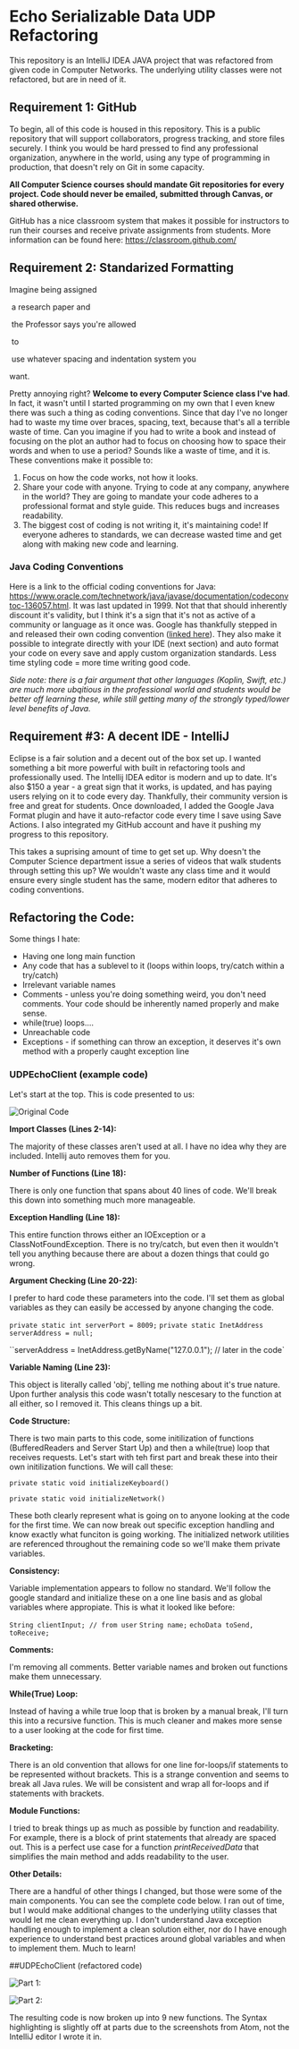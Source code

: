 # Echo Serializable Data UDP Refactoring

This repository is an IntelliJ IDEA JAVA project that was refactored from given code in Computer Networks. The underlying utility classes were not refactored, but are in need of it.

## Requirement 1: GitHub

To begin, all of this code is housed in this repository. This is a public repository that will support collaborators, progress tracking, and store files securely. I think you would be hard pressed to find any professional organization, anywhere in the world, using any type of programming in production, that doesn't rely on Git in some capacity.

**All Computer Science courses should mandate Git repositories for every project. Code should never be emailed, submitted through Canvas, or shared otherwise.**

GitHub has a nice classroom system that makes it possible for instructors to run their courses and receive private assignments from students. More information can be found here: https://classroom.github.com/



## Requirement 2: Standarized Formatting

Imagine       being 		assigned 

​		a 			research      paper 	and

​	 the 						Professor 			says 		you're 			allowed    

​		to 



​			use 	whatever spacing 		and indentation 			 system       you 

want.

Pretty annoying right? **Welcome to every Computer Science class I've had**. In fact, it wasn't until I started programming on my own that I even knew there was such a thing as coding conventions. Since that day I've no longer had to waste my time over braces, spacing, text, because that's all a terrible waste of time. Can you imagine if you had to write a book and instead of focusing on the plot an author had to focus on choosing how to space their words and when to use a period? Sounds like a waste of time, and it is. These conventions make it possible to:

1. Focus on how the code works, not how it looks.
2. Share your code with anyone. Trying to code at any company, anywhere in the world? They are going to mandate your code adheres to a professional format and style guide. This reduces bugs and increases readability.
3. The biggest cost of coding is not writing it, it's maintaining code! If everyone adheres to standards, we can decrease wasted time and get along with making new code and learning.

### Java Coding Conventions

Here is a link to the official coding conventions for Java: https://www.oracle.com/technetwork/java/javase/documentation/codeconvtoc-136057.html. It was last updated in 1999. Not that that should inherently discount it's validity, but I think it's a sign that it's not as active of a community or language as it once was. Google has thankfully stepped in and released their own coding convention ([linked here](https://github.com/google/google-java-format)). They also make it possible to integrate directly with your IDE (next section) and auto format your code on every save and apply custom organization standards. Less time styling code = more time writing good code.

*Side note: there is a fair argument that other languages (Koplin, Swift, etc.) are much more ubqitious in the professional world and students would be better off learning these, while still getting many of the strongly typed/lower level benefits of Java.*

## Requirement #3: A decent IDE - IntelliJ 

Eclipse is a fair solution and a decent out of the box set up. I wanted something a bit more powerful with built in refactoring tools and professionally used. The Intellij IDEA editor is modern and up to date. It's also $150 a year - a great sign that it works, is updated, and has paying users relying on it to code every day. Thankfully, their community version is free and great for students. Once downloaded, I added the Google Java Format plugin and have it auto-refactor code every time I save using Save Actions. I also integrated my GitHub account and have it pushing my progress to this repository.

This takes a suprising amount of time to get set up. Why doesn't the Computer Science department issue a series of videos that walk students through setting this up? We wouldn't waste any class time and it would ensure every single student has the same, modern editor that adheres to coding conventions.



## Refactoring the Code:

Some things I hate:

- Having one long main function
- Any code that has a sublevel to it (loops within loops, try/catch within a try/catch)
- Irrelevant variable names 
- Comments - unless you're doing something weird, you don't need comments. Your code should be inherently named properly and make sense.
- while(true) loops....
- Unreachable code
- Exceptions - if something can throw an exception, it deserves it's own method with a properly caught exception line

### UDPEchoClient (example code)

Let's start at the top. This is code presented to us:

![Original Code](https://s3.us-east-2.amazonaws.com/aryeo-testing/Screen+Shot+2018-11-23+at+11.08.31+PM.png)

**Import Classes (Lines 2-14):**

The majority of these classes aren't used at all. I have no idea why they are included. Intellij auto removes them for you. 

**Number of Functions (Line 18):**

There is only one function that spans about 40 lines of code. We'll break this down into something much more manageable. 

**Exception Handling (Line 18):**

This entire function throws either an IOException or a ClassNotFoundException. There is no try/catch, but even then it wouldn't tell you anything because there are about a dozen things that could go wrong.

**Argument Checking (Line 20-22):**

I prefer to hard code these parameters into the code. I'll set them as global variables as they can easily be accessed by anyone changing the code.

`private static int serverPort = 8009;`
`private static InetAddress serverAddress = null;`

``serverAddress = InetAddress.getByName("127.0.0.1"); // later in the code`

**Variable Naming (Line 23):**

This object is literally called 'obj', telling me nothing about it's true nature. Upon further analysis this code wasn't totally nescesary to the function at all either, so I removed it. This cleans things up a bit.

**Code Structure:**

There is two main parts to this code, some initilization of functions (BufferedReaders and Server Start Up) and then a while(true) loop that receives requests. Let's start with teh first part and break these into their own initilization functions. We will call these:

`private static void initializeKeyboard()`

`private static void initializeNetwork()`

These both clearly represent what is going on to anyone looking at the code for the first time. We can now break out specific exception handling and know exactly what funciton is going working. The initialized network utilities are referenced throughout the remaining code so we'll make them private variables.

**Consistency:**

Variable implementation appears to follow no standard. We'll follow the google standard and initialize these on a one line basis and as global variables where appropiate. This is what it looked like before:

`String clientInput; // from user`
`String name;`
`echoData toSend, toReceive;`

**Comments:**

I'm removing all comments. Better variable names and broken out functions make them unnecessary.

**While(True) Loop:**

Instead of having a while true loop that is broken by a manual break, I'll turn this into a recursive function. This is much cleaner and makes more sense to a user looking at the code for first time.

**Bracketing:**

There is an old convention that allows for one line for-loops/if statements to be represented without brackets. This is a strange convention and seems to break all Java rules. We will be consistent and wrap all for-loops and if statements with brackets.

**Module Functions:**

I tried to break things up as much as possible by function and readability. For example, there is a block of print statements that already are spaced out. This is a perfect use case for a function *printReceivedData* that simplifies the main method and adds readability to the user.

**Other Details:**

There are a handful of other things I changed, but those were some of the main components. You can see the complete code below. I ran out of time, but I would make additional changes to the underlying utility classes that would let me clean everything up. I don't understand Java exception handling enough to implement a clean solution either, nor do I have enough experience to understand best practices around global variables and when to implement them. Much to learn!

##UDPEchoClient (refactored code)

![Part 1:](https://s3.us-east-2.amazonaws.com/aryeo-testing/Screen+Shot+2018-11-23+at+11.08.53+PM.png)

![Part 2:](https://s3.us-east-2.amazonaws.com/aryeo-testing/Screen+Shot+2018-11-23+at+11.09.12+PM.png)

The resulting code is now broken up into 9 new functions. The Syntax highlighting is slightly off at parts due to the screenshots from Atom, not the IntelliJ editor I wrote it in.

 
